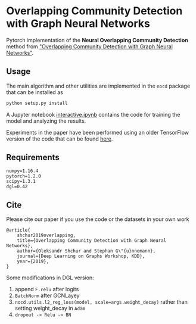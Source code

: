 # Overlapping Community Detection with Graph Neural Networks

Pytorch implementation of the **Neural Overlapping Community Detection** method from
["Overlapping Community Detection with Graph Neural Networks"](http://www.kdd.in.tum.de/nocd).

## Usage
The main algorithm and other utilities are implemented in the `nocd` package that can be installed as
```bash
python setup.py install
```
A Jupyter notebook [interactive.ipynb](interactive.ipynb) contains the code for training the model and analyzing the results.

Experiments in the paper have been performed using an older TensorFlow version of the code that can be found 
[here](https://figshare.com/s/30894e4172505d5dc070).

## Requirements
```
numpy=1.16.4
pytorch=1.2.0
scipy=1.3.1
dgl=0.42
```

## Cite
Please cite our paper if you use the code or the datasets in your own work
```
@article{
    shchur2019overlapping,
    title={Overlapping Community Detection with Graph Neural Networks},
    author={Oleksandr Shchur and Stephan G\"{u}nnemann},
    journal={Deep Learning on Graphs Workshop, KDD},
    year={2019},
}
```
Some modifications in DGL version:
1. append ```F.relu``` after logits
2. ```BatchNorm``` after GCNLayey
3. ```nocd.utils.l2_reg_loss(model, scale=args.weight_decay)``` rather than setting weight_decay in ```Adam```
4. ```dropout -> Relu -> BN```  
